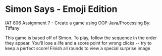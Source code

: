 # Simon Says - Emoji Edition
 IAT 806 Assignment 7 - Create a game using OOP Java/Processing
 By: Tiffany
 
 This game is based off of Simon.
 To play, follow the sequence in the order they appear.
 You'll lose a life and a score point for wrong clicks -- try to keep a perfect score!
 Finish all rounds to view a special surprise image
 
